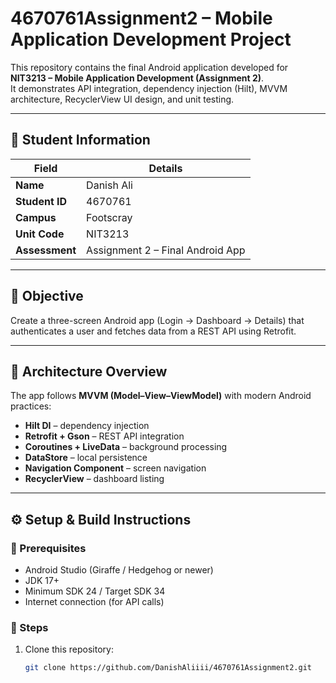 # 4670761Assignment2 – Mobile Application Development Project

This repository contains the final Android application developed for **NIT3213 – Mobile Application Development (Assignment 2)**.  
It demonstrates API integration, dependency injection (Hilt), MVVM architecture, RecyclerView UI design, and unit testing.

---

## 👤 Student Information
| Field | Details |
|--------|----------|
| **Name** | Danish Ali |
| **Student ID** | 4670761 |
| **Campus** | Footscray |
| **Unit Code** | NIT3213 |
| **Assessment** | Assignment 2 – Final Android App |

---

## 🎯 Objective
Create a three-screen Android app (Login → Dashboard → Details) that authenticates a user and fetches data from a REST API using Retrofit.

---

## 🧱 Architecture Overview
The app follows **MVVM (Model–View–ViewModel)** with modern Android practices:

- **Hilt DI** – dependency injection  
- **Retrofit + Gson** – REST API integration  
- **Coroutines + LiveData** – background processing  
- **DataStore** – local persistence  
- **Navigation Component** – screen navigation  
- **RecyclerView** – dashboard listing  

---

## ⚙️ Setup & Build Instructions

### 🧩 Prerequisites
- Android Studio (Giraffe / Hedgehog or newer)  
- JDK 17+  
- Minimum SDK 24 / Target SDK 34  
- Internet connection (for API calls)

### 🧰 Steps
1. Clone this repository:
   ```bash
   git clone https://github.com/DanishAliiii/4670761Assignment2.git
